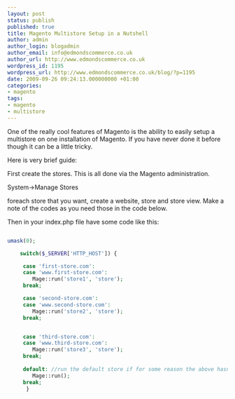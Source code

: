 ```yaml
---
layout: post
status: publish
published: true
title: Magento Multistore Setup in a Nutshell
author: admin
author_login: blogadmin
author_email: info@edmondscommerce.co.uk
author_url: http://www.edmondscommerce.co.uk
wordpress_id: 1195
wordpress_url: http://www.edmondscommerce.co.uk/blog/?p=1195
date: 2009-09-26 09:24:13.000000000 +01:00
categories:
- magento
tags:
- magento
- multistore
---
```

One of the really cool features of Magento is the ability to easily setup a multistore on one installation of Magento. If you have never done it before though it can be a little tricky.

Here is very brief guide:

First create the stores. This is all done via the Magento administration.

System->Manage Stores

foreach store that you want, create a website, store and store view. Make a note of the codes as you need those in the code below.

Then in your index.php file have some code like this:
```php

umask(0);

    switch($_SERVER['HTTP_HOST']) {

     case 'first-store.com':
     case 'www.first-store.com':
        Mage::run('store1', 'store');
     break;

     case 'second-store.com':
     case 'www.second-store.com':
        Mage::run('store2', 'store');
     break;


     case 'third-store.com':
     case 'www.third-store.com':
        Mage::run('store3', 'store');
     break;
    
     default: //run the default store if for some reason the above hasn't worked.
        Mage::run();
     break;
      } 

```
